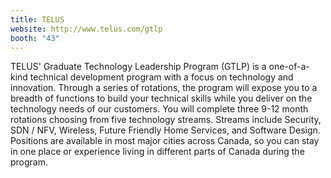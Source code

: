 ```yaml
---
title: TELUS
website: http://www.telus.com/gtlp 
booth: "43"
---
```


TELUS' Graduate Technology Leadership Program (GTLP) is a one-of-a-kind technical development program with a focus on technology and innovation. Through a series of rotations, the program will expose you to a breadth of functions to build your technical skills while you deliver on the technology needs of our customers.
You will complete three 9-12 month rotations choosing from five technology streams. Streams include Security, SDN / NFV, Wireless, Future Friendly Home Services, and Software Design. Positions are available in most major cities across Canada, so you can stay in one place or experience living in different parts of Canada during the program.
